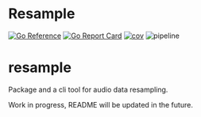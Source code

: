 # Resample

[![Go Reference](https://pkg.go.dev/badge/github.com/Gunter-Q12/Resample.svg)](https://pkg.go.dev/github.com/Gunter-Q12/Resample)
[![Go Report Card](https://goreportcard.com/badge/github.com/Gunter-Q12/Resample)](https://goreportcard.com/report/github.com/Gunter-Q12/Resample)
[![cov](https://Gunter-Q12.github.io/Resample/badges/coverage.svg)](https://github.com/Gunter-Q12/Resample/actions)
![pipeline](https://gitlab.com/gunter-go/resample/badges/main/pipeline.svg
)

# resample
Package and a cli tool for audio data resampling.

Work in progress, README will be updated in the future.